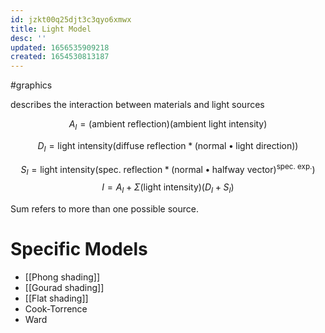 ```yaml
---
id: jzkt00q25djt3c3qyo6xmwx
title: Light Model
desc: ''
updated: 1656535909218
created: 1654530813187
---
```

#graphics

describes the interaction between materials and light sources

$$A_I = \text{(ambient reflection)(ambient light intensity)}$$

$$D_I = \text{light intensity}( \text{diffuse reflection} * \text{(normal} \bullet \text{light direction))}$$

$$S_I = \text{light intensity}(\text{spec. reflection} * (\text{normal} \bullet \text{halfway vector})^{\text{spec. exp.}})$$
$$I = A_I + \Sigma (\text{light intensity})(D_I + S_I)$$

Sum refers to more than one possible source.

# Specific Models
- [[Phong shading]]
- [[Gourad shading]]
- [[Flat shading]]
- Cook-Torrence
- Ward